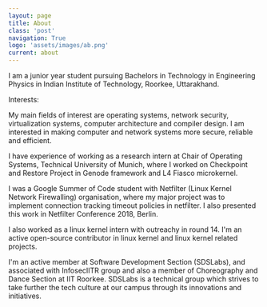 ```yaml
---
layout: page
title: About
class: 'post'
navigation: True
logo: 'assets/images/ab.png'
current: about
---
```


I am a junior year student pursuing Bachelors in Technology in Engineering Physics in Indian Institute of Technology, Roorkee, Uttarakhand.

Interests:

My main fields of interest are operating systems, network security, virtualization systems, computer architecture and compiler design.
I am interested in making computer and network systems more secure, reliable and efficient.

I have experience of working as a research intern at Chair of Operating Systems, Technical University of Munich, where I worked on Checkpoint and Restore Project in Genode framework and L4 Fiasco microkernel.

I was a Google Summer of Code student with Netfilter (Linux Kernel Network Firewalling) organisation, where my major project was to implement connection tracking timeout policies in netfilter. I also presented this work in Netfilter Conference 2018, Berlin.

I also worked as a linux kernel intern with outreachy in round 14. I'm an active open-source contributor in linux kernel and linux kernel related projects.  

I'm an active member at Software Development Section (SDSLabs), and associated with InfosecIITR group and also a member of Choreography and Dance Section at IIT Roorkee.
SDSLabs is a technical group which strives to take further the tech culture at our campus through its innovations and initiatives.

